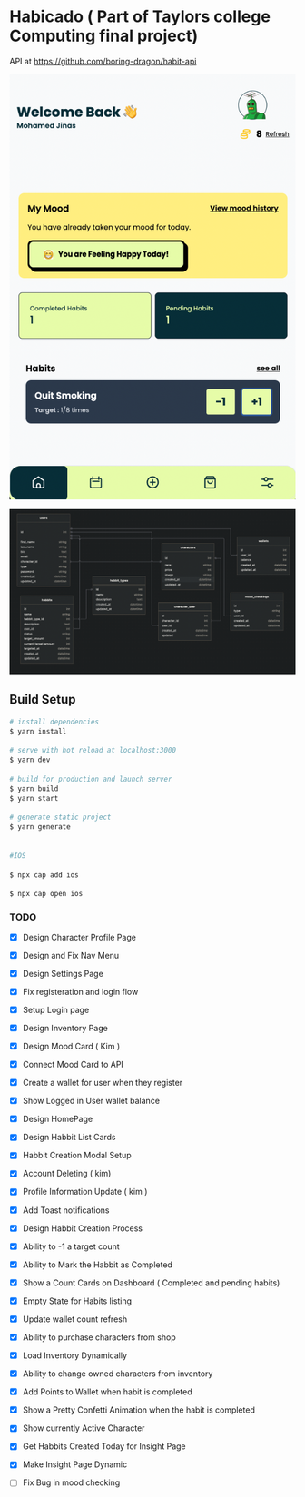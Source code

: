 # Habicado ( Part of Taylors college Computing final project)

API at https://github.com/boring-dragon/habit-api

![screenshot](screenshot.png)

![database](database.png)

## Build Setup

```bash
# install dependencies
$ yarn install

# serve with hot reload at localhost:3000
$ yarn dev

# build for production and launch server
$ yarn build
$ yarn start

# generate static project
$ yarn generate


#IOS

$ npx cap add ios
 
$ npx cap open ios

```

### TODO

- [x] Design Character Profile Page
- [x] Design and Fix Nav Menu
- [x] Design Settings Page
- [x] Fix registeration and login flow
- [x] Setup Login page
- [x] Design Inventory Page
- [x] Design Mood Card ( Kim )
- [x] Connect Mood Card to API
- [x] Create a wallet for user when they register

- [x] Show Logged in User wallet balance

- [x] Design HomePage
- [x] Design Habbit List Cards

- [x] Habbit Creation Modal Setup
- [x] Account Deleting ( kim)
- [x] Profile Information Update ( kim )

- [x] Add Toast notifications
- [x] Design Habbit Creation Process
- [x] Ability to -1 a target count
- [x] Ability to Mark the Habbit as Completed
- [x] Show a Count Cards on Dashboard ( Completed and pending habits)
- [x] Empty State for Habits listing
- [x] Update wallet count refresh
- [x] Ability to purchase characters from shop
- [x] Load Inventory Dynamically
- [x] Ability to change owned characters from inventory
- [x] Add Points to Wallet when habit is completed
- [x] Show a Pretty Confetti Animation when the habit is completed
- [x] Show currently Active Character
- [x] Get Habbits Created Today for Insight Page
- [x] Make Insight Page Dynamic
- [ ] Fix Bug in mood checking
